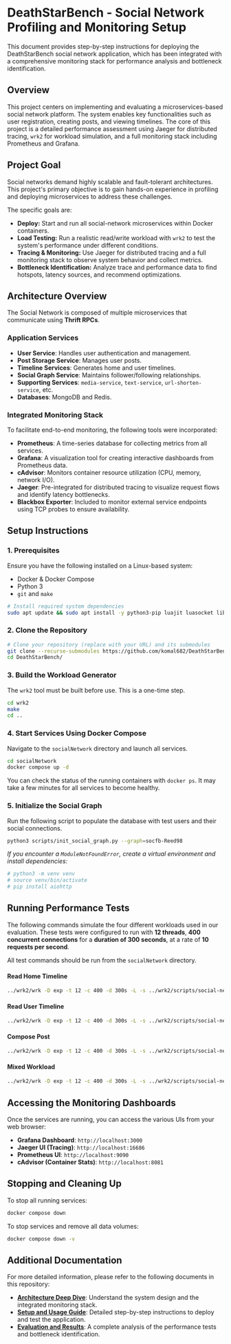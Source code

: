 
# DeathStarBench - Social Network Profiling and Monitoring Setup

This document provides step-by-step instructions for deploying the DeathStarBench social network application, which has been integrated with a comprehensive monitoring stack for performance analysis and bottleneck identification.

## Overview

This project centers on implementing and evaluating a microservices-based social network platform. The system enables key functionalities such as user registration, creating posts, and viewing timelines. The core of this project is a detailed performance assessment using Jaeger for distributed tracing, `wrk2` for workload simulation, and a full monitoring stack including Prometheus and Grafana.

## Project Goal

Social networks demand highly scalable and fault-tolerant architectures. This project's primary objective is to gain hands-on experience in profiling and deploying microservices to address these challenges.

The specific goals are:
* **Deploy:** Start and run all social-network microservices within Docker containers.
* **Load Testing:** Run a realistic read/write workload with `wrk2` to test the system's performance under different conditions.
* **Tracing & Monitoring:** Use Jaeger for distributed tracing and a full monitoring stack to observe system behavior and collect metrics.
* **Bottleneck Identification:** Analyze trace and performance data to find hotspots, latency sources, and recommend optimizations.

## Architecture Overview

The Social Network is composed of multiple microservices that communicate using **Thrift RPCs**.

### Application Services
* **User Service**: Handles user authentication and management.
* **Post Storage Service**: Manages user posts.
* **Timeline Services**: Generates home and user timelines.
* **Social Graph Service**: Maintains follower/following relationships.
* **Supporting Services**: `media-service`, `text-service`, `url-shorten-service`, etc.
* **Databases**: MongoDB and Redis.

### Integrated Monitoring Stack
To facilitate end-to-end monitoring, the following tools were incorporated:
* **Prometheus**: A time-series database for collecting metrics from all services.
* **Grafana**: A visualization tool for creating interactive dashboards from Prometheus data.
* **cAdvisor**: Monitors container resource utilization (CPU, memory, network I/O).
* **Jaeger**: Pre-integrated for distributed tracing to visualize request flows and identify latency bottlenecks.
* **Blackbox Exporter**: Included to monitor external service endpoints using TCP probes to ensure availability.

## Setup Instructions

### 1. Prerequisites

Ensure you have the following installed on a Linux-based system:
* Docker & Docker Compose
* Python 3
* `git` and `make`

```bash
# Install required system dependencies
sudo apt update && sudo apt install -y python3-pip luajit luasocket libssl-dev make
````

### 2\. Clone the Repository

```bash
# Clone your repository (replace with your URL) and its submodules
git clone --recurse-submodules https://github.com/komal682/DeathStarBench.git
cd DeathStarBench/
```

### 3\. Build the Workload Generator

The `wrk2` tool must be built before use. This is a one-time step.

```bash
cd wrk2
make
cd ..
```

### 4\. Start Services Using Docker Compose

Navigate to the `socialNetwork` directory and launch all services.

```bash
cd socialNetwork
docker compose up -d
```

You can check the status of the running containers with `docker ps`. It may take a few minutes for all services to become healthy.

### 5\. Initialize the Social Graph

Run the following script to populate the database with test users and their social connections.

```bash
python3 scripts/init_social_graph.py --graph=socfb-Reed98
```

*If you encounter a `ModuleNotFoundError`, create a virtual environment and install dependencies:*

```bash
# python3 -m venv venv
# source venv/bin/activate
# pip install aiohttp
```

## Running Performance Tests

The following commands simulate the four different workloads used in our evaluation. These tests were configured to run with **12 threads**, **400 concurrent connections** for a **duration of 300 seconds**, at a rate of **10 requests per second**.

All test commands should be run from the `socialNetwork` directory.

#### Read Home Timeline

```bash
../wrk2/wrk -D exp -t 12 -c 400 -d 300s -L -s ../wrk2/scripts/social-network/read-home-timeline.lua http://localhost:8080/wrk2-api/home-timeline/read -R 10
```

#### Read User Timeline

```bash
../wrk2/wrk -D exp -t 12 -c 400 -d 300s -L -s ../wrk2/scripts/social-network/read-user-timeline.lua http://localhost:8080/wrk2-api/user-timeline/read -R 10
```

#### Compose Post

```bash
../wrk2/wrk -D exp -t 12 -c 400 -d 300s -L -s ../wrk2/scripts/social-network/compose-post.lua http://localhost:8080/wrk2-api/post/compose -R 10
```

#### Mixed Workload

```bash
../wrk2/wrk -D exp -t 12 -c 400 -d 300s -L -s ../wrk2/scripts/social-network/mixed-workload.lua http://localhost:8080/wrk2-api/mixed -R 10
```

## Accessing the Monitoring Dashboards

Once the services are running, you can access the various UIs from your web browser:

  * **Grafana Dashboard**: `http://localhost:3000`
  * **Jaeger UI (Tracing)**: `http://localhost:16686` 
  * **Prometheus UI**: `http://localhost:9090` 
  * **cAdvisor (Container Stats)**: `http://localhost:8081` 

## Stopping and Cleaning Up

To stop all running services:

```bash
docker compose down
```

To stop services and remove all data volumes:

```bash
docker compose down -v
```

## Additional Documentation

For more detailed information, please refer to the following documents in this repository:

  * **[Architecture Deep Dive](socialNetwork/docs/ARCHITECTURE.md)**: Understand the system design and the integrated monitoring stack.
  * **[Setup and Usage Guide](socialNetwork/docs/SETUP.md)**: Detailed step-by-step instructions to deploy and test the application.
  * **[Evaluation and Results](socialNetwork/docs/EVALUATION.md)**: A complete analysis of the performance tests and bottleneck identification.

<!-- end list -->

```
```